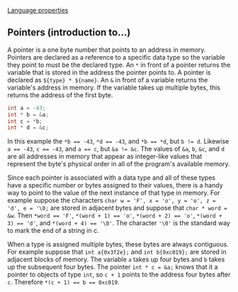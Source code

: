 [Language properties](../language_properties.md)

## Pointers (introduction to...)

A pointer is a one byte number that points to an address in memory. Pointers are declared as a reference to a specific data type so the variable they point to must be the declared type. An `*` in front of a pointer returns the variable that is stored in the address the pointer points to. A pointer is declared as `${type} * ${name}`. An `&` in front of a variable returns the variable's address in memory. If the variable takes up multiple bytes, this returns the address of the first byte.

```c++
int a = -43;
int * b = &a;
int c = *b;
int * d = &c;
```

In this example the `*b == -43`, `*d == -43`, and `*b == *d`, but `b != d`. Likewise `a == -43`, `c == -43`, and `a == c`, but `&a != &c`. The values of `&a`, `b`, `&c`, and `d` are all addresses in memory that appear as integer-like values that represent the byte's physical order in all of the program's available memory.

Since each pointer is associated with a data type and all of these types have a specific number or bytes assigned to their values, there is a handy way to point to the value of the next instance of that type in memory. For example suppose the characters `char w = 'F', x = 'o', y = 'o', z = 'd', e = '\0;` are stored in adjacent bytes and suppose that `char * word = &w`. Then `*word == 'F'`, `*(word + 1) == 'o'`, `*(word + 2) == 'o'`, `*(word + 3) == 'd'`, and `*(word + 4) == '\0'`. The character `'\0'` is the standard way to mark the end of a string in c.

When a type is assigned multiple bytes, these bytes are always contiguous. For example suppose that `int a{0x3f2e};` and `int b{0xc019};` are stored in adjacent blocks of memory. The variable `a` takes up four bytes and `b` takes up the subsequent four bytes. The pointer `int * c = &a;` knows that it a pointer to objects of type `int`, so `c + 1` points to the address four bytes after `c`. Therefore `*(c + 1) == b == 0xc019`.
